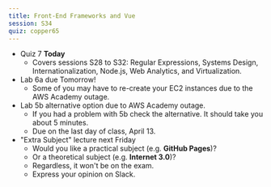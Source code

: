 ```yaml
---
title: Front-End Frameworks and Vue
session: S34
quiz: copper65
---
```


* Quiz 7 **Today**
    * Covers sessions S28 to S32: Regular Expressions, Systems Design, Internationalization, Node.js, Web Analytics, and Virtualization.
* Lab 6a due Tomorrow!
    * Some of you may have to re-create your EC2 instances due to the AWS Academy outage.
* Lab 5b alternative option due to AWS Academy outage.
    * If you had a problem with 5b check the alternative. It should take you about 5 minutes.
    * Due on the last day of class, April 13.
* "Extra Subject" lecture next Friday
    * Would you like a practical subject (e.g. **GitHub Pages**)?
    * Or a theoretical subject (e.g. **Internet 3.0**)?
    * Regardless, it won't be on the exam.
    * Express your opinion on Slack.
